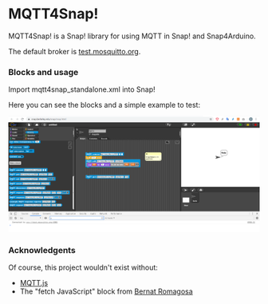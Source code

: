 # MQTT4Snap!

MQTT4Snap! is a Snap! library for using MQTT in Snap! and Snap4Arduino.

The default broker is  [test.mosquitto.org](http://www.mosquitto.org).

### Blocks and usage

Import  mqtt4snap_standalone.xml into Snap!

Here you can see the blocks and a simple example to test:

![Minimal example](mqtt4snap.png)
 
 
### Acknowledgents

Of course, this project wouldn't exist without:

- [MQTT.js](https://github.com/mqttjs/MQTT.js)
- The "fetch JavaScript" block from [Bernat Romagosa](https://github.com/bromagosa)

